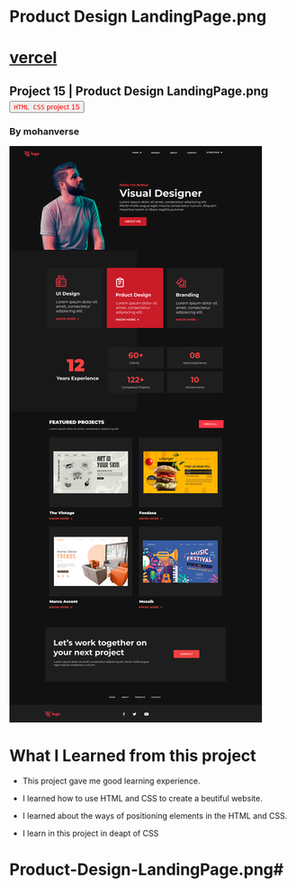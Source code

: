 
# Product Design LandingPage.png
# [vercel](https://product-design-landing-page-png.vercel.app/)
## Project 15 | Product Design LandingPage.png <a><button name="button" style = "color: red" onclick="https:">`HTML CSS` project 15</button></a>
### By mohanverse



![project 15](./assets/15.png)

# What I Learned from this project

* This project gave me good learning experience.

* I learned how to use HTML and CSS to create a beutiful website.

* I learned about the ways of positioning elements in the HTML and CSS.
* I learn in this project in deapt of CSS


# Product-Design-LandingPage.png#
